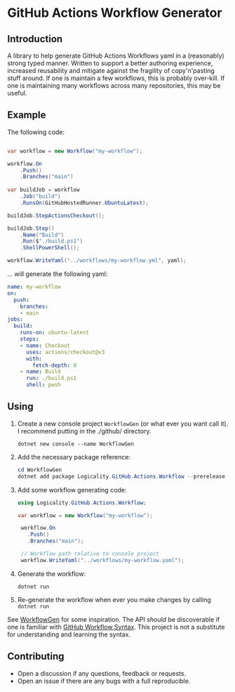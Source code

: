 # GitHub Actions Workflow Generator

## Introduction

A library to help generate GitHub Actions Workflows yaml in a (reasonably)
strong typed manner. Written to support a better authoring experience, increased
reusability and mitigate against the fragility of copy'n'pasting stuff around.
If one is maintain a few workflows, this is probably over-kill. If one is
maintaining many workflows across many repositories, this may be useful.

## Example

The following code:

```csharp

var workflow = new Workflow("my-workflow");

workflow.On
    .Push()
    .Branches("main")
    
var buildJob = workflow
    .Job("build")
    .RunsOn(GitHubHostedRunner.UbuntuLatest);

buildJob.StepActionsCheckout();

buildJob.Step()
    .Name("Build")
    .Run($"./build.ps1")
    .ShellPowerShell();

workflow.WriteYaml("../workflows/my-workflow.yml", yaml);
```

... will generate the following yaml:

```yaml
name: my-workflow
on:
  push:
    branches:
    - main
jobs:
  build:
    runs-on: ubuntu-latest
    steps:
    - name: Checkout
      uses: actions/checkout@v3
      with:
        fetch-depth: 0
    - name: Build
      run: ./build.ps1
      shell: pwsh
```

## Using

1. Create a new console project `WorkflowGen` (or what ever you want call it). I
   recommend putting in the ./github/ directory.

   `dotnet new console --name WorkflowGen`

2. Add the necessary package reference:

   ```powershell
   cd WorkflowGen
   dotnet add package Logicality.GitHub.Actions.Workflow --prerelease
   ```

3. Add some workflow generating code:

   ```csharp
   using Logicality.GitHub.Actions.Workflow;

   var workflow = new Workflow("my-workflow");

    workflow.On
      .Push()
      .Branches("main");

    // Workflow path relative to console project
    workflow.WriteYaml("../workflows/my-workflow.yaml"); 

   ```

4. Generate the workflow:

    `dotnet run`

5. Re-generate the workflow when ever you make changes by calling `dotnet run`

See [WorkflowGen](../../.github/WorkflowGen/Program.cs) for some inspiration.
The API _should_ be discoverable if one is familiar with [GitHub Workflow
Syntax](https://docs.github.com/en/actions/using-workflows/workflow-syntax-for-github-actions). This project is not a substitute for understanding and learning the syntax.

## Contributing

- Open a discussion if any questions, feedback or requests.
- Open an issue if there are any bugs with a full reproducible.
